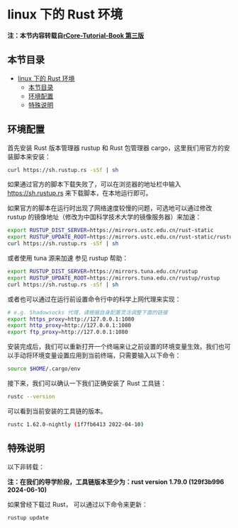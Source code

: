 # linux 下的 Rust 环境

**注：本节内容转载自[rCore-Tutorial-Book 第三版](https://rcore-os.cn/rCore-Tutorial-Book-v3/chapter0/5setup-devel-env.html)**

## 本节目录

- [linux 下的 Rust 环境](#linux-下的-rust-环境)
  - [本节目录](#本节目录)
  - [环境配置](#环境配置)
  - [特殊说明](#特殊说明)

## 环境配置

首先安装 Rust 版本管理器 rustup 和 Rust 包管理器 cargo，这里我们用官方的安装脚本来安装：

```bash
curl https://sh.rustup.rs -sSf | sh
```

如果通过官方的脚本下载失败了，可以在浏览器的地址栏中输入 https://sh.rustup.rs 来下载脚本，在本地运行即可。

如果官方的脚本在运行时出现了网络速度较慢的问题，可选地可以通过修改 rustup 的镜像地址（修改为中国科学技术大学的镜像服务器）来加速：

```bash
export RUSTUP_DIST_SERVER=https://mirrors.ustc.edu.cn/rust-static
export RUSTUP_UPDATE_ROOT=https://mirrors.ustc.edu.cn/rust-static/rustup
curl https://sh.rustup.rs -sSf | sh
```

或者使用 tuna 源来加速 参见 rustup 帮助：

```bash
export RUSTUP_DIST_SERVER=https://mirrors.tuna.edu.cn/rustup
export RUSTUP_UPDATE_ROOT=https://mirrors.tuna.edu.cn/rustup/rustup
curl https://sh.rustup.rs -sSf | sh
```

或者也可以通过在运行前设置命令行中的科学上网代理来实现：

```bash
# e.g. Shadowsocks 代理，请根据自身配置灵活调整下面的链接
export https_proxy=http://127.0.0.1:1080
export http_proxy=http://127.0.0.1:1080
export ftp_proxy=http://127.0.0.1:1080
```

安装完成后，我们可以重新打开一个终端来让之前设置的环境变量生效。我们也可以手动将环境变量设置应用到当前终端，只需要输入以下命令：

```bash
source $HOME/.cargo/env
```

接下来，我们可以确认一下我们正确安装了 Rust 工具链：

```bash
rustc --version
```

可以看到当前安装的工具链的版本。

```bash
rustc 1.62.0-nightly (1f7fb6413 2022-04-10)
```

## 特殊说明

以下非转载：

**注：在我们的导学阶段，工具链版本至少为：rust version 1.79.0 (129f3b996 2024-06-10)**

如果曾经下载过 Rust，
可以通过以下命令来更新：

```bash
rustup update
```
